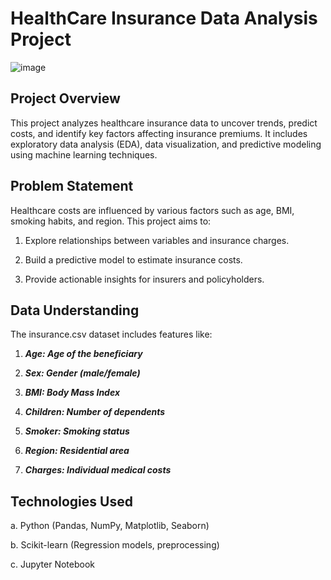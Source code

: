 # HealthCare Insurance Data Analysis Project

![image](https://github.com/user-attachments/assets/e135b87d-3589-41af-97cf-dd5edae94a55)

## Project Overview

This project analyzes healthcare insurance data to uncover trends, predict costs, and identify key factors affecting insurance premiums. It includes exploratory data analysis (EDA), data visualization, and predictive modeling using machine learning techniques.

## Problem Statement

Healthcare costs are influenced by various factors such as age, BMI, smoking habits, and region. This project aims to:

1. Explore relationships between variables and insurance charges.

2. Build a predictive model to estimate insurance costs.

3. Provide actionable insights for insurers and policyholders.


## Data Understanding

The  insurance.csv dataset includes features like:

1. ***Age: Age of the beneficiary***

2. ***Sex: Gender (male/female)***

3. ***BMI: Body Mass Index***

4. ***Children: Number of dependents***

5. ***Smoker: Smoking status***

6. ***Region: Residential area***

7. ***Charges: Individual medical costs***

## Technologies Used

a. Python (Pandas, NumPy, Matplotlib, Seaborn)

b. Scikit-learn (Regression models, preprocessing)

c. Jupyter Notebook
